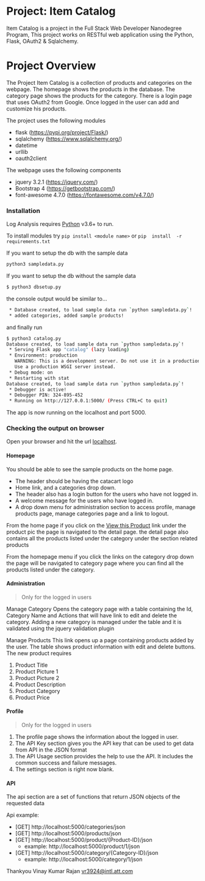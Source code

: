 
# Project: Item Catalog

 Item Catalog is a project in the Full Stack Web Developer Nanodegree Program, This project works on RESTful web application using the Python, Flask, OAuth2 & Sqlalchemy. 
 
# Project Overview
 The Project Item Catalog is a collection of products and categories on the webpage. The homepage shows the products in the database. The category page shows the products for the category.
 There is a login page that uses OAuth2 from Google. Once logged in the user can add and customize his products.

The project uses the following modules

  - flask (https://pypi.org/project/Flask/)
  - sqlalchemy (https://www.sqlalchemy.org/)
  - datetime
  - urllib
  - oauth2client

The webpage uses the following components
- jquery 3.2.1 (https://jquery.com/)
- Bootstrap 4 (https://getbootstrap.com/)
- font-awesome 4.7.0 (https://fontawesome.com/v4.7.0/)


### Installation

Log Analysis requires [Python](https://www.python.org/) v3.6+ to run.

To install modules try ```pip install <module name>``` or ```pip  install  -r  requirements.txt```



If you want to setup the db with the sample data 

```sh
python3 sampledata.py
```

If you want to setup the db without the sample data 

```sh
$ python3 dbsetup.py
```

the console output would be similar to...

```sh
 * Database created, to load sample data run `python sampledata.py`!
 * added categories, added sample products!
```
and finally run 
```sh
$ python3 catalog.py
Database created, to load sample data run `python sampledata.py`!
 * Serving Flask app "catalog" (lazy loading)
 * Environment: production
   WARNING: This is a development server. Do not use it in a production deployment.
   Use a production WSGI server instead.
 * Debug mode: on
 * Restarting with stat
Database created, to load sample data run `python sampledata.py`!
 * Debugger is active!
 * Debugger PIN: 324-895-452
 * Running on http://127.0.0.1:5000/ (Press CTRL+C to quit)
```
The app is now running on the localhost and port 5000.

### Checking the output on browser

Open your  browser and hit the url [localhost](http://localhost:5000).

#### Homepage

You should be able to see the sample products on the home page. 
- The header should be having the catacart logo
- Home link, and a categories drop down.
- The header also has a login button for the users who have not logged in.
-  A welcome message   for the users who have logged in.
- A drop down menu for administration section to access profile, manage products page, manage categories page and a link to logout.

From the home page if you click on the [View this Product](http://localhost:5000/product-detail/Women%27s%20Plain%20Tshirt-4.html) link under the product pic the page is navigated to the detail page.
the detail page also contains all the products listed under the category under the section related products

From the homepage menu if you click the links on the category drop down the page will be navigated to  category page where you can find all the products listed under the category.

#### Administration 

> Only for the logged in users
 
Manage Category 
Opens the category page with a table containing the Id, Category Name and Actions that will have link to edit and delete the category.
Adding a new category is managed under the table and it is validated using the jquery validation plugin

Manage Products
This link opens up a page containing products added by the user. The table shows product information with edit and delete buttons. 
The new product requires
1. Product Title
2. Product Picture 1
3. Product Picture 2
4. Product Description
5. Product Category
6. Product Price


 
#### Profile
> Only for the logged in users

1. The profile page shows the information about the logged in user.
2. The API Key section gives you the API key that can be used to get data from  API in the JSON format
3. The  API Usage section provides the help to use the API. It includes the common success and failure messages.
4. The settings section is right now blank.

#### API
The api section are a set of functions that return JSON objects of the requested data

Api example:
- [GET] http://localhost:5000/categories/json
- [GET] http://localhost:5000/products/json
- [GET] http://localhost:5000/product/{Product-ID}/json 
    * example: http://localhost:5000/product/1/json
- [GET] http://localhost:5000/category/{Category-ID}/json 
    * example: http://localhost:5000/category/1/json
    
Thankyou
Vinay Kumar Rajan
vr3924@intl.att.com
